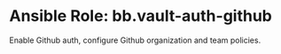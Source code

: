 # Ansible Role: bb.vault-auth-github

Enable Github auth, configure Github organization and team policies.
